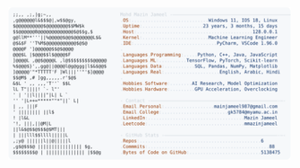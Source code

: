 <picture>
  <source srcset="https://raw.githubusercontent.com/mmazinjameel/mmazinjameel/main/dark_mode.svg?v=1740089322" media="(prefers-color-scheme: dark)">
  <img src="https://raw.githubusercontent.com/mmazinjameel/mmazinjameel/main/light_mode.svg?v=1740089322">
</picture>
